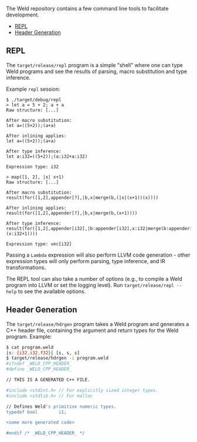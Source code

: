 
The Weld repository contains a few command line tools to facilitate development.


* [REPL](#repl)
* [Header Generation](#header-generation)

## REPL

The `target/release/repl` program is a simple "shell" where one can type Weld programs and see the results of parsing, macro substitution and type inference.

Example `repl` session:
```
$ ./target/debug/repl
> let a = 5 + 2; a + a
Raw structure: [...]

After macro substitution:
let a=((5+2));(a+a)

After inlining applies:
let a=((5+2));(a+a)

After type inference:
let a:i32=((5+2));(a:i32+a:i32)

Expression type: i32

> map([1, 2], |x| x+1)
Raw structure: [...]

After macro substitution:
result(for([1,2],appender[?],|b,x|merge(b,(|x|(x+1))(x))))

After inlining applies:
result(for([1,2],appender[?],|b,x|merge(b,(x+1))))

After type inference:
result(for([1,2],appender[i32],|b:appender[i32],x:i32|merge(b:appender[i32],(x:i32+1))))

Expression type: vec[i32]
```

Passing a `Lambda` expression will also perform LLVM code generation - other expression types will only perform parsing, type inference, and IR transformations.

The REPL tool can also take a number of options (e.g., to compile a Weld program into LLVM or set the logging level).
Run `target/release/repl --help` to see the available options.

## Header Generation

The `target/release/hdrgen` program takes a Weld program and generates a C++ header file, containing the argument and return types for the Weld program. Example:

```bash
$ cat program.weld
|s: {i32,i32,f32}| [s, s, s]
$ target/release/hdrgen -i program.weld
#ifndef _WELD_CPP_HEADER_
#define _WELD_CPP_HEADER_

// THIS IS A GENERATED C++ FILE.

#include <stdint.h> // For explicitly sized integer types.
#include <stdlib.h> // For malloc

// Defines Weld's primitive numeric types.
typedef bool        i1;

<some more generated code>

#endif /* _WELD_CPP_HEADER_ */
```
